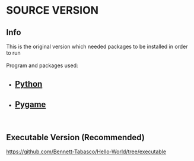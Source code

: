 # SOURCE VERSION

## Info
This is the original version which needed packages to be installed in order to run 
<br><br>
Program and packages used:
- ## [Python](https://www.python.org/)
- ## [Pygame](https://www.pygame.org/docs/)
<br>

## Executable Version (Recommended)
https://github.com/Bennett-Tabasco/Hello-World/tree/executable